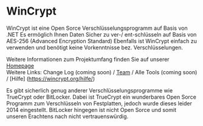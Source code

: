 # WinCrypt

WinCrypt ist eine Open Sorce Verschlüsselungsprogramm auf Basis von .NET 
Es ermöglich Ihnen Daten Sicher zu ver-/ ent-schlüsseln auf Basis von AES-256 (Advanced Encryption Standard)
Ebenfalls ist WinCrypt einfach zu verwenden und benötigt keine Vorkenntnisse bez. Verschlüsselungen.

Weitere Informationen zum Projektumfang finden Sie auf unserer [Homepage](https:\\wincrypt.org)   
Weitere Links: Change Log (coming soon) / [Team](https://wincrypt.org/team/) / Alle Tools (coming soon) / [Hilfe] (https://wincrypt.org/hilfe/) 

Es gibt sicherlich genug anderer Verschlüsselungsprogramme wie TrueCrypt oder BitLocker.
Dabei ist TrueCrypt ein wunderbares Open Sorce Programm zum Verschlüsseln von Festplatten, jedoch wurde dieses leider 2014 eingestellt. BitLocker hingegen ist nicht Open Sorce und somit unseren Erachtens nach nicht vertrauenswürdig.
